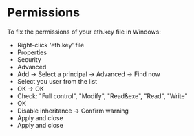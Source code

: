 # Permissions
To fix the permissions of your eth.key file in Windows:
 - Right-click 'eth.key' file 
 - Properties
 - Security
 - Advanced
 - Add -> Select a principal -> Advanced -> Find now
 - Select you user from the list
 - OK -> OK
 - Check: "Full control", "Modify", "Read&exe", "Read", "Write"
 - OK
 - Disable inheritance -> Confirm warning
 - Apply and close
 - Apply and close
